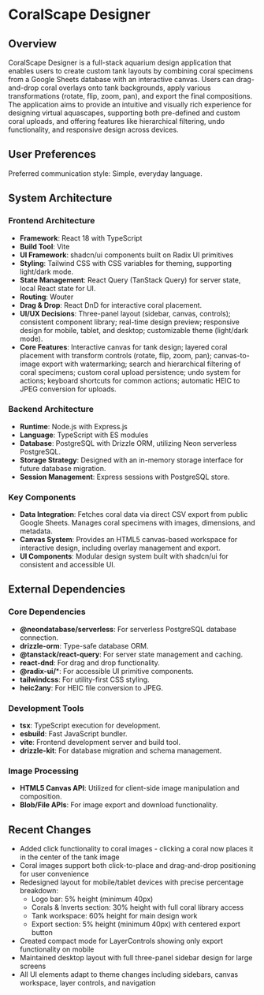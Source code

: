 # CoralScape Designer

## Overview
CoralScape Designer is a full-stack aquarium design application that enables users to create custom tank layouts by combining coral specimens from a Google Sheets database with an interactive canvas. Users can drag-and-drop coral overlays onto tank backgrounds, apply various transformations (rotate, flip, zoom, pan), and export the final compositions. The application aims to provide an intuitive and visually rich experience for designing virtual aquascapes, supporting both pre-defined and custom coral uploads, and offering features like hierarchical filtering, undo functionality, and responsive design across devices.

## User Preferences
Preferred communication style: Simple, everyday language.

## System Architecture

### Frontend Architecture
- **Framework**: React 18 with TypeScript
- **Build Tool**: Vite
- **UI Framework**: shadcn/ui components built on Radix UI primitives
- **Styling**: Tailwind CSS with CSS variables for theming, supporting light/dark mode.
- **State Management**: React Query (TanStack Query) for server state, local React state for UI.
- **Routing**: Wouter
- **Drag & Drop**: React DnD for interactive coral placement.
- **UI/UX Decisions**: Three-panel layout (sidebar, canvas, controls); consistent component library; real-time design preview; responsive design for mobile, tablet, and desktop; customizable theme (light/dark mode).
- **Core Features**: Interactive canvas for tank design; layered coral placement with transform controls (rotate, flip, zoom, pan); canvas-to-image export with watermarking; search and hierarchical filtering of coral specimens; custom coral upload persistence; undo system for actions; keyboard shortcuts for common actions; automatic HEIC to JPEG conversion for uploads.

### Backend Architecture
- **Runtime**: Node.js with Express.js
- **Language**: TypeScript with ES modules
- **Database**: PostgreSQL with Drizzle ORM, utilizing Neon serverless PostgreSQL.
- **Storage Strategy**: Designed with an in-memory storage interface for future database migration.
- **Session Management**: Express sessions with PostgreSQL store.

### Key Components
- **Data Integration**: Fetches coral data via direct CSV export from public Google Sheets. Manages coral specimens with images, dimensions, and metadata.
- **Canvas System**: Provides an HTML5 canvas-based workspace for interactive design, including overlay management and export.
- **UI Components**: Modular design system built with shadcn/ui for consistent and accessible UI.

## External Dependencies

### Core Dependencies
- **@neondatabase/serverless**: For serverless PostgreSQL database connection.
- **drizzle-orm**: Type-safe database ORM.
- **@tanstack/react-query**: For server state management and caching.
- **react-dnd**: For drag and drop functionality.
- **@radix-ui/***: For accessible UI primitive components.
- **tailwindcss**: For utility-first CSS styling.
- **heic2any**: For HEIC file conversion to JPEG.

### Development Tools
- **tsx**: TypeScript execution for development.
- **esbuild**: Fast JavaScript bundler.
- **vite**: Frontend development server and build tool.
- **drizzle-kit**: For database migration and schema management.

### Image Processing
- **HTML5 Canvas API**: Utilized for client-side image manipulation and composition.
- **Blob/File APIs**: For image export and download functionality.

## Recent Changes
- Added click functionality to coral images - clicking a coral now places it in the center of the tank image
- Coral images support both click-to-place and drag-and-drop positioning for user convenience
- Redesigned layout for mobile/tablet devices with precise percentage breakdown:
  * Logo bar: 5% height (minimum 40px)
  * Corals & Inverts section: 30% height with full coral library access
  * Tank workspace: 60% height for main design work
  * Export section: 5% height (minimum 40px) with centered export button
- Created compact mode for LayerControls showing only export functionality on mobile
- Maintained desktop layout with full three-panel sidebar design for large screens
- All UI elements adapt to theme changes including sidebars, canvas workspace, layer controls, and navigation